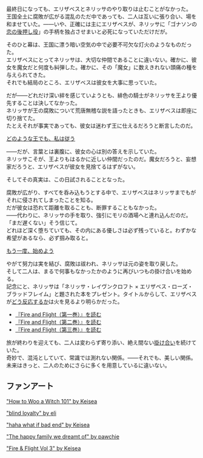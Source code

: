 <!-- title: Start Again -->
<!-- relationship: Romantic -->

最終日になっても、エリザベスとネリッサのやり取りは止むことがなかった。  
王国全土に腐敗が広がる混乱のただ中であっても、二人は互いに張り合い、場を和ませていた。――いや、正確には主にエリザベスが、ネリッサに「ゴナソンの[恋の後押し役](https://www.youtube.com/live/_urPfTQnLes?feature=shared&t=8905)」の手柄を独占させまいと必死になっていただけだが。

そのひと幕は、王国に漂う暗い空気の中で必要不可欠な灯火のようなものだった。  
エリザベスにとってネリッサは、大切な仲間であることに違いない。確かに、彼女を魔女だと何度も糾弾した。確かに、その「魔女」に数えきれない頭痛の種を与えられてきた。  
それでも結局のところ、エリザベスは彼女を大事に思っていた。

だが――どれだけ深い絆を感じていようとも、緋色の騎士がネリッサを王より優先することは決してなかった。  
ネリッサが王の腐敗について荒唐無稽な説を語ったときも、エリザベスは即座に切り捨てた。  
たとえそれが事実であっても、彼女は迷わず王に仕えるだろうと断言したのだ。

[どのような王でも、私は従う](#embed:https://www.youtube.com/live/_urPfTQnLes?feature=shared&t=6832)

――だが、言葉とは裏腹に、彼女の心は別の答えを示していた。  
ネリッサこそが、王よりもはるかに近しい仲間だったのだ。魔女だろうと、妄想家だろうと、エリザベスが彼女を見捨てるはずがない。

そしてその真実は、この日試されることとなった。

腐敗が広がり、すべてを呑み込もうとする中で、エリザベスはネリッサまでもがそれに侵されてしまったことを知る。  
だが彼女は恐れて距離を取ることも、断罪することもなかった。  
――代わりに、ネリッサの手を取り、強引にモリの酒場へと連れ込んだのだ。  
「まだ遅くない」そう信じて。  
どれほど深く堕ちていても、その内にある優しさは必ず残っていると。わずかな希望があるなら、必ず掴み取ると。

[もう一度、始めよう](#embed:https://www.youtube.com/live/_urPfTQnLes?feature=shared&t=12224)

やがて努力は実を結び、腐敗は祓われ、ネリッサは元の姿を取り戻した。  
そして二人は、まるで何事もなかったかのように再びいつもの掛け合いを始める。  
記念にと、ネリッサは「ネリッサ・レイヴンクロフト × エリザベス・ローズ・ブラッドフレイム」と題された本をプレゼント。タイトルからして、エリザベスが[どう反応するか](https://www.youtube.com/live/_urPfTQnLes?feature=shared&t=15714)は火を見るより明らかだった。

- [『Fire and Flight（第一巻）』を読む](#text:fire-and-flight-1)
- [『Fire and Flight（第二巻）』を読む](#text:fire-and-flight-2)
- [『Fire and Flight（第三巻）』を読む](#text:fire-and-flight-3)

旅が終わりを迎えても、二人は変わらず寄り添い、絶え間ない[掛け合い](https://www.youtube.com/live/_urPfTQnLes?feature=shared&t=19277)を続けていた。  
奇妙で、混沌としていて、常識では測れない関係。――それでも、美しい関係。  
未来はきっと、二人のためにさらに多くを用意しているに違いない。

## ファンアート

["How to Woo a Witch 101" by Keisea](https://x.com/Keiseeaaa/status/1832856628850491716)

["blind loyalty" by eli](https://x.com/Elisbian_/status/1918616257747898833)

["haha what if bad end" by Keisea](https://x.com/keiseeaaa/status/1833938251633303674)

["The happy family we dreamt of" by pawchie](https://x.com/paw_chie/status/1833602592875942394)

["Fire & Flight Vol 3" by Keisea](https://x.com/keiseeaaa/status/1833244422903108017)

<!-- bijou -->
